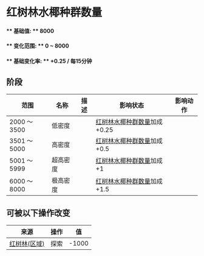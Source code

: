 # 红树林水椰种群数量  
#### ** 基础值: ** 8000   
#### ** 变化范围: ** 0 ~ 8000  
#### ** 基础变化率: ** +0.25 / 每15分钟  
## 阶段  
范围  |  名称  |  描述  |  影响状态  |  影响动作  
----  |  ----  |  ----  |  ----  |  ----  
2000 ～ 3500  |  低密度  |    |  [红树林水椰种群数量](Nipa_MangrovesPop.md)加成+0.25  |    
3501 ～ 5000  |  高密度  |    |  [红树林水椰种群数量](Nipa_MangrovesPop.md)加成+0.5  |    
5001 ～ 5999  |  超高密度  |    |  [红树林水椰种群数量](Nipa_MangrovesPop.md)加成+1  |    
6000 ～ 8000  |  极高密度  |    |  [红树林水椰种群数量](Nipa_MangrovesPop.md)加成+1.5  |    
## 可被以下操作改变  
来源  |  操作  |  值  
----  |  ----  |  ----  
[红树林(区域)](Mangroves.md)  |  探索  |  -1000  
